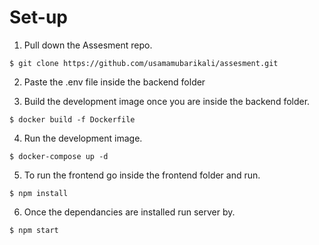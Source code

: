 
# Set-up
1. Pull down the Assesment repo.
```
$ git clone https://github.com/usamamubarikali/assesment.git
```
2. Paste the .env file inside the backend folder

3. Build the development image once you are inside the backend folder.
```
$ docker build -f Dockerfile
```

4. Run the development image.
```
$ docker-compose up -d
```

5. To run the frontend go inside the frontend folder and run.
```
$ npm install
```

6. Once the dependancies are installed run server by.
```
$ npm start
```

